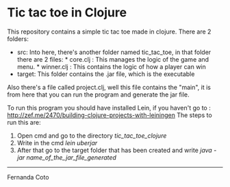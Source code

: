 Tic tac toe in Clojure
======================
This repository contains a simple tic tac toe made in clojure. 
There are 2 folders:
* src:
    Into here, there's another folder named tic_tac_toe, in that folder there are 2 files:
      * core.clj : This manages the logic of the game and menu.
      * winner.clj : This contains the logic of how a player can win
* target:
    This folder contains the .jar file, which is the executable

Also there's a file called project.clj, well this file contains the "main", it is from here that you can run the program
and generate the jar file.

To run this program you should have installed Lein, if you haven't go to : http://zef.me/2470/building-clojure-projects-with-leiningen
The steps to run this are:
1. Open cmd and go to the directory *tic_tac_toe_clojure*
2. Write in the cmd *lein uberjar*
3. After that go to the target folder that has been created and write *java -jar name_of_the_jar_file_generated*


----
Fernanda Coto
